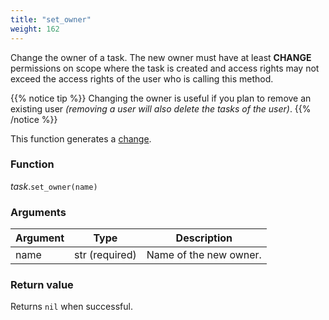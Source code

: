 ```yaml
---
title: "set_owner"
weight: 162
---
```


Change the owner of a task. The new owner must have at least **CHANGE** permissions on scope where the task is created and access rights may not exceed the access rights of the user who is calling this method.

{{% notice tip %}}
Changing the owner is useful if you plan to remove an existing user _(removing a user will also delete the tasks of the user)_.
{{% /notice %}}

This function generates a [change](../../../overview/changes).

### Function

*task*.`set_owner(name)`

### Arguments

Argument | Type | Description
-------- | ---- | -----------
name | str (required) | Name of the new owner.

### Return value

Returns `nil` when successful.

